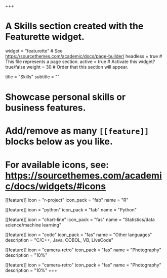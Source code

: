 +++
# A Skills section created with the Featurette widget.
widget = "featurette"  # See https://sourcethemes.com/academic/docs/page-builder/
headless = true  # This file represents a page section.
active = true  # Activate this widget? true/false
weight = 30  # Order that this section will appear.

title = "Skills"
subtitle = ""

# Showcase personal skills or business features.
# 
# Add/remove as many `[[feature]]` blocks below as you like.
# 
# For available icons, see: https://sourcethemes.com/academic/docs/widgets/#icons

[[feature]]
  icon = "r-project"
  icon_pack = "fab"
  name = "R"
  
[[feature]]
  icon = "python"
  icon_pack = "fab"
  name = "Python"
  
[[feature]]
  icon = "chart-line"
  icon_pack = "fas"
  name = "Statistics/data science/machine learning"
  
[[feature]]
  icon = "code"
  icon_pack = "fas"
  name = "Other languages"
  description = "C/C++, Java, COBOL, VB, LiveCode"

[[feature]]
  icon = "camera-retro"
  icon_pack = "fas"
  name = "Photography"
  description = "10%"
  
  [[feature]]
  icon = "camera-retro"
  icon_pack = "fas"
  name = "Photography"
  description = "10%"
+++

